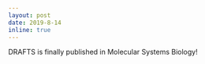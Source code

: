 ```yaml
---
layout: post
date: 2019-8-14
inline: true
---
```


DRAFTS is finally published in Molecular Systems Biology!
